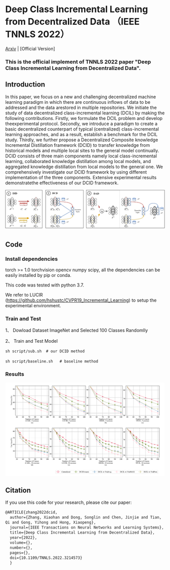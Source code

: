 # Deep Class Incremental Learning from Decentralized Data （IEEE TNNLS 2022）

[Arxiv](https://arxiv.org/abs/2203.05984) | [Official Version] 

###  This is the official implement of TNNLS 2022 paper "Deep Class Incremental Learning from Decentralized Data". 

## Introduction
In this paper, we focus on a new and challenging decentralized machine learning paradigm in which there are continuous inflows of data to be addressed and the data arestored in multiple repositories. We initiate the study of data decentralized class-incremental learning (DCIL) by making the following contributions. Firstly, we formulate the DCIL problem and develop theexperimental protocol. Secondly, we introduce a paradigm to create a basic decentralized counterpart of typical (centralized) class-incremental learning approaches, and as a result, establish a benchmark for the DCIL study. Thirdly, we further propose a Decentralized Composite knowledge Incremental Distillation framework (DCID) to transfer knowledge from historical models and multiple local sites to the general model continually. DCID consists of three main components namely local class-incremental learning, collaborated knowledge distillation among local models, and aggregated knowledge distillation from local models to the general one. We comprehensively investigate our DCID framework by using different implementation of the three components. Extensive experimental results demonstratethe effectiveness of our DCID framework.

![](imgs/fcil_framework.png)

## Code

### Install dependencies

torch >= 1.0 torchvision opencv numpy scipy, all the dependencies can be easily installed by pip or conda.

This code was tested with python 3.7.

We refer to LUCIR (https://github.com/hshustc/CVPR19_Incremental_Learning) to setup the experimental environment.

###  Train and Test

1、 Dowload Dataset ImageNet and Selected 100 Classes Randomlly 

2、 Train and Test Model 
```
sh script/sub.sh  # our DCID method

sh script/baseline.sh   # baseline method
```
### Results
![](imgs/sub.png)

## Citation
If you use this code for your research, please cite our paper:

```
@ARTICLE{zhang2022dcid,
  author={Zhang, Xiaohan and Dong, Songlin and Chen, Jinjie and Tian, Qi and Gong, Yihong and Hong, Xiaopeng},
  journal={IEEE Transactions on Neural Networks and Learning Systems},   
  title={Deep Class Incremental Learning from Decentralized Data},   
  year={2022},  
  volume={},
  number={},
  pages={},  
  doi={10.1109/TNNLS.2022.3214573}
  }

```
